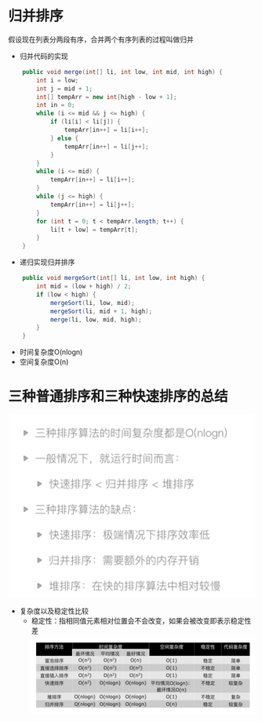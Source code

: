 # 归并排序
假设现在列表分两段有序，合并两个有序列表的过程叫做归并

- 归并代码的实现
```java
    public void merge(int[] li, int low, int mid, int high) {
        int i = low;
        int j = mid + 1;
        int[] tempArr = new int[high - low + 1];
        int in = 0;
        while (i <= mid && j <= high) {
            if (li[i] < li[j]) {
                tempArr[in++] = li[i++];
            } else {
                tempArr[in++] = li[j++];
            }
        }
        while (i <= mid) {
            tempArr[in++] = li[i++];
        }
        while (j <= high) {
            tempArr[in++] = li[j++];
        }
        for (int t = 0; t < tempArr.length; t++) {
            li[t + low] = tempArr[t];
        }
    }
```

- 递归实现归并排序
```java
    public void mergeSort(int[] li, int low, int high) {
        int mid = (low + high) / 2;
        if (low < high) {
            mergeSort(li, low, mid);
            mergeSort(li, mid + 1, high);
            merge(li, low, mid, high);
        }
    }
```

- 时间复杂度O(nlogn)
- 空间复杂度O(n)

# 三种普通排序和三种快速排序的总结
![img](../Res/%E4%B8%89%E7%A7%8D%E6%8E%92%E5%BA%8F%E6%96%B9%E5%BC%8F%E6%80%BB%E7%BB%93.png)

- 复杂度以及稳定性比较
    - 稳定性：指相同值元素相对位置会不会改变，如果会被改变即表示稳定性差
![img](../Res/%E4%B8%89%E7%A7%8D%E6%8E%92%E5%BA%8F%E5%A4%8D%E6%9D%82%E5%BA%A6.png)

